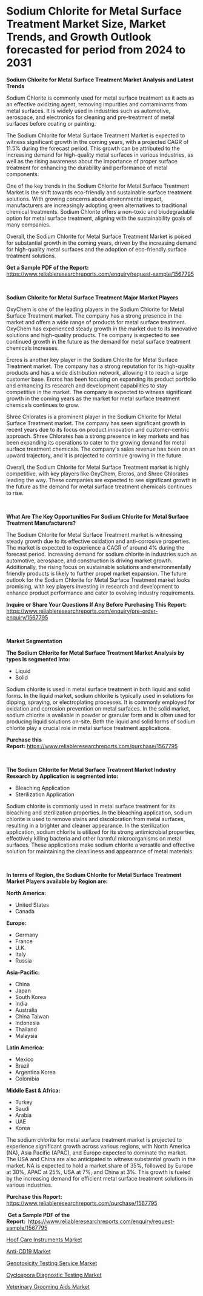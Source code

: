 <p><h1>Sodium Chlorite for Metal Surface Treatment Market Size, Market Trends, and Growth Outlook forecasted for period from 2024 to 2031</h1></p><p><strong>Sodium Chlorite for Metal Surface Treatment Market Analysis and Latest Trends</strong></p>
<p><p>Sodium Chlorite is commonly used for metal surface treatment as it acts as an effective oxidizing agent, removing impurities and contaminants from metal surfaces. It is widely used in industries such as automotive, aerospace, and electronics for cleaning and pre-treatment of metal surfaces before coating or painting.</p><p>The Sodium Chlorite for Metal Surface Treatment Market is expected to witness significant growth in the coming years, with a projected CAGR of 11.5% during the forecast period. This growth can be attributed to the increasing demand for high-quality metal surfaces in various industries, as well as the rising awareness about the importance of proper surface treatment for enhancing the durability and performance of metal components.</p><p>One of the key trends in the Sodium Chlorite for Metal Surface Treatment Market is the shift towards eco-friendly and sustainable surface treatment solutions. With growing concerns about environmental impact, manufacturers are increasingly adopting green alternatives to traditional chemical treatments. Sodium Chlorite offers a non-toxic and biodegradable option for metal surface treatment, aligning with the sustainability goals of many companies.</p><p>Overall, the Sodium Chlorite for Metal Surface Treatment Market is poised for substantial growth in the coming years, driven by the increasing demand for high-quality metal surfaces and the adoption of eco-friendly surface treatment solutions.</p></p>
<p><strong>Get a Sample PDF of the Report:&nbsp;</strong> <a href="https://www.reliableresearchreports.com/enquiry/request-sample/1567795">https://www.reliableresearchreports.com/enquiry/request-sample/1567795</a></p>
<p>&nbsp;</p>
<p><strong>Sodium Chlorite for Metal Surface Treatment Major Market Players</strong></p>
<p><p>OxyChem is one of the leading players in the Sodium Chlorite for Metal Surface Treatment market. The company has a strong presence in the market and offers a wide range of products for metal surface treatment. OxyChem has experienced steady growth in the market due to its innovative solutions and high-quality products. The company is expected to see continued growth in the future as the demand for metal surface treatment chemicals increases.</p><p>Ercros is another key player in the Sodium Chlorite for Metal Surface Treatment market. The company has a strong reputation for its high-quality products and has a wide distribution network, allowing it to reach a large customer base. Ercros has been focusing on expanding its product portfolio and enhancing its research and development capabilities to stay competitive in the market. The company is expected to witness significant growth in the coming years as the market for metal surface treatment chemicals continues to grow.</p><p>Shree Chlorates is a prominent player in the Sodium Chlorite for Metal Surface Treatment market. The company has seen significant growth in recent years due to its focus on product innovation and customer-centric approach. Shree Chlorates has a strong presence in key markets and has been expanding its operations to cater to the growing demand for metal surface treatment chemicals. The company's sales revenue has been on an upward trajectory, and it is projected to continue growing in the future.</p><p>Overall, the Sodium Chlorite for Metal Surface Treatment market is highly competitive, with key players like OxyChem, Ercros, and Shree Chlorates leading the way. These companies are expected to see significant growth in the future as the demand for metal surface treatment chemicals continues to rise.</p></p>
<p>&nbsp;</p>
<p><strong>What Are The Key Opportunities For Sodium Chlorite for Metal Surface Treatment Manufacturers?</strong></p>
<p><p>The Sodium Chlorite for Metal Surface Treatment market is witnessing steady growth due to its effective oxidation and anti-corrosive properties. The market is expected to experience a CAGR of around 4% during the forecast period. Increasing demand for sodium chlorite in industries such as automotive, aerospace, and construction is driving market growth. Additionally, the rising focus on sustainable solutions and environmentally friendly products is likely to further propel market expansion. The future outlook for the Sodium Chlorite for Metal Surface Treatment market looks promising, with key players investing in research and development to enhance product performance and cater to evolving industry requirements.</p></p>
<p><strong>Inquire or Share Your Questions If Any Before Purchasing This Report:</strong> <a href="https://www.reliableresearchreports.com/enquiry/pre-order-enquiry/1567795">https://www.reliableresearchreports.com/enquiry/pre-order-enquiry/1567795</a></p>
<p>&nbsp;</p>
<p><strong>Market Segmentation</strong></p>
<p><strong>The Sodium Chlorite for Metal Surface Treatment Market Analysis by types is segmented into:</strong></p>
<p><ul><li>Liquid</li><li>Solid</li></ul></p>
<p><p>Sodium chlorite is used in metal surface treatment in both liquid and solid forms. In the liquid market, sodium chlorite is typically used in solutions for dipping, spraying, or electroplating processes. It is commonly employed for oxidation and corrosion prevention on metal surfaces. In the solid market, sodium chlorite is available in powder or granular form and is often used for producing liquid solutions on-site. Both the liquid and solid forms of sodium chlorite play a crucial role in metal surface treatment applications.</p></p>
<p><strong>Purchase this Report:&nbsp;</strong><a href="https://www.reliableresearchreports.com/purchase/1567795">https://www.reliableresearchreports.com/purchase/1567795</a></p>
<p>&nbsp;</p>
<p><strong>The Sodium Chlorite for Metal Surface Treatment Market Industry Research by Application is segmented into:</strong></p>
<p><ul><li>Bleaching Application</li><li>Sterilization Application</li></ul></p>
<p><p>Sodium chlorite is commonly used in metal surface treatment for its bleaching and sterilization properties. In the bleaching application, sodium chlorite is used to remove stains and discoloration from metal surfaces, resulting in a brighter and cleaner appearance. In the sterilization application, sodium chlorite is utilized for its strong antimicrobial properties, effectively killing bacteria and other harmful microorganisms on metal surfaces. These applications make sodium chlorite a versatile and effective solution for maintaining the cleanliness and appearance of metal materials.</p></p>
<p>&nbsp;</p>
<p><strong>In terms of Region, the Sodium Chlorite for Metal Surface Treatment Market Players available by Region are:</strong></p>
<p>
    <p> <strong> North America: </strong>
        <ul>
            <li>United States</li>
            <li>Canada</li>
        </ul>
        </p> 
    <p> <strong> Europe: </strong>
        <ul>
            <li>Germany</li>
            <li>France</li>
            <li>U.K.</li>
            <li>Italy</li>
            <li>Russia</li>
        </ul>
        </p> 
    <p> <strong> Asia-Pacific: </strong>
        <ul>
            <li>China</li>
            <li>Japan</li>
            <li>South Korea</li>
            <li>India</li>
            <li>Australia</li>
            <li>China Taiwan</li>
            <li>Indonesia</li>
            <li>Thailand</li>
            <li>Malaysia</li>
        </ul>
        </p> 
    <p> <strong> Latin America: </strong>
        <ul>
            <li>Mexico</li>
            <li>Brazil</li>
            <li>Argentina Korea</li>
            <li>Colombia</li>
        </ul>
        </p> 
    <p> <strong> Middle East & Africa: </strong>
        <ul>
            <li>Turkey</li>
            <li>Saudi</li>
            <li>Arabia</li>
            <li>UAE</li>
            <li>Korea</li>
        </ul>
    </p>
    </p>
<p><p>The sodium chlorite for metal surface treatment market is projected to experience significant growth across various regions, with North America (NA), Asia Pacific (APAC), and Europe expected to dominate the market. The USA and China are also anticipated to witness substantial growth in the market. NA is expected to hold a market share of 35%, followed by Europe at 30%, APAC at 25%, USA at 7%, and China at 3%. This growth is fueled by the increasing demand for efficient metal surface treatment solutions in various industries.</p></p>
<p><strong>Purchase this Report: </strong><a href="https://www.reliableresearchreports.com/purchase/1567795">https://www.reliableresearchreports.com/purchase/1567795</a></p>
<p>&nbsp;<strong>Get a Sample PDF of the Report:&nbsp;&nbsp;</strong><a href="https://www.reliableresearchreports.com/enquiry/request-sample/1567795">https://www.reliableresearchreports.com/enquiry/request-sample/1567795</a></p>
<p><strong></strong></p>
<p><p><a href="https://github.com/gulaimolin/Market-Research-Report-List-3/blob/main/hoof-care-instruments-market.md">Hoof Care Instruments Market</a></p><p><a href="https://medium.com/@shivangi.reportprime/anti-cd19-market-insights-into-market-cagr-market-trends-and-growth-strategies-aac78258cc12">Anti-CD19 Market</a></p><p><a href="https://medium.com/@shivangi.reportprime/genotoxicity-testing-service-market-report-reveals-the-latest-trends-and-growth-opportunities-of-0618c24aedd4">Genotoxicity Testing Service Market</a></p><p><a href="https://medium.com/@shivangi.reportprime/cyclospora-diagnostic-testing-market-exploring-market-share-market-trends-and-future-growth-ba46649e4284">Cyclospora Diagnostic Testing Market</a></p><p><a href="https://github.com/RoccoManning/Market-Research-Report-List-3/blob/main/veterinary-grooming-aids-market.md">Veterinary Grooming Aids Market</a></p></p>